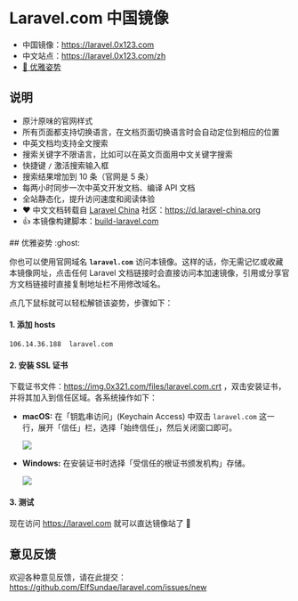 # Laravel.com 中国镜像

- 中国镜像：https://laravel.0x123.com
- 中文站点：https://laravel.0x123.com/zh
- [:ghost: 优雅姿势](#elegant-way)

## 说明

- 原汁原味的官网样式
- 所有页面都支持切换语言，在文档页面切换语言时会自动定位到相应的位置
- 中英文档均支持全文搜索
- 搜索关键字不限语言，比如可以在英文页面用中文关键字搜索
- 快捷键 `/` 激活搜索输入框
- 搜索结果增加到 10 条（官网是 5 条）
- 每两小时同步一次中英文开发文档、编译 API 文档
- 全站静态化，提升访问速度和阅读体验
- :heart: 中文文档转载自 [Laravel China](https://laravel-china.org) 社区：https://d.laravel-china.org
- :+1: 本镜像构建脚本：[build-laravel.com](https://github.com/ElfSundae/build-laravel.com)

<a name="elegant-way">
## 优雅姿势 :ghost:

你也可以使用官网域名 **`laravel.com`** 访问本镜像。这样的话，你无需记忆或收藏本镜像网址，点击任何 Laravel 文档链接时会直接访问本加速镜像，引用或分享官方文档链接时直接复制地址栏不用修改域名。

点几下鼠标就可以轻松解锁该姿势，步骤如下：

#### 1. 添加 hosts

```
106.14.36.188  laravel.com
```

#### 2. 安装 SSL 证书

下载证书文件：https://img.0x321.com/files/laravel.com.crt ，双击安装证书，并将其加入到信任区域。各系统操作如下：

- **macOS:** 在「钥匙串访问」(Keychain Access) 中双击 `laravel.com` 这一行，展开「信任」栏，选择「始终信任」，然后关闭窗口即可。

    ![](https://ws1.sinaimg.cn/large/8052b860gy1flkdv46w5aj20dm071ab9.jpg)

- **Windows:** 在安装证书时选择「受信任的根证书颁发机构」存储。

    ![](https://ws1.sinaimg.cn/large/8052b860gy1flke2h2o8xj20jm0fz438.jpg)

#### 3. 测试

现在访问 https://laravel.com 就可以直达镜像站了 :tada:

## 意见反馈

欢迎各种意见反馈，请在此提交：https://github.com/ElfSundae/laravel.com/issues/new

